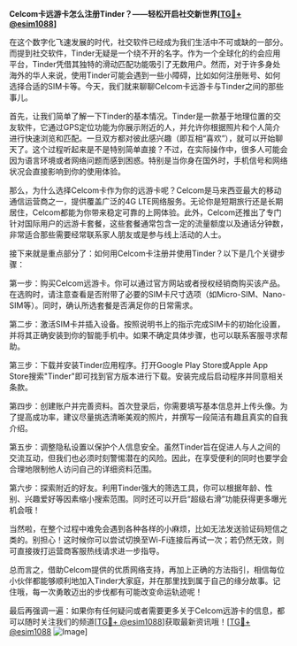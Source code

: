 **Celcom卡远游卡怎么注册Tinder？——轻松开启社交新世界[[TG💪+ @esim1088](https://t.me/s/esim1088)]**

在这个数字化飞速发展的时代，社交软件已经成为我们生活中不可或缺的一部分。而提到社交软件，Tinder无疑是一个绕不开的名字。作为一个全球化的约会应用平台，Tinder凭借其独特的滑动匹配功能吸引了无数用户。然而，对于许多身处海外的华人来说，使用Tinder可能会遇到一些小障碍，比如如何注册账号、如何选择合适的SIM卡等。今天，我们就来聊聊Celcom卡远游卡与Tinder之间的那些事儿。

首先，让我们简单了解一下Tinder的基本情况。Tinder是一款基于地理位置的交友软件，它通过GPS定位功能为你展示附近的人，并允许你根据照片和个人简介进行快速浏览和匹配。一旦双方都对彼此感兴趣（即互相“喜欢”），就可以开始聊天了。这个过程听起来是不是特别简单直接？不过，在实际操作中，很多人可能会因为语言环境或者网络问题而感到困惑。特别是当你身在国外时，手机信号和网络状况会直接影响到你的使用体验。

那么，为什么选择Celcom卡作为你的远游卡呢？Celcom是马来西亚最大的移动通信运营商之一，提供覆盖广泛的4G LTE网络服务。无论你是短期旅行还是长期居住，Celcom都能为你带来稳定可靠的上网体验。此外，Celcom还推出了专门针对国际用户的远游卡套餐，这些套餐通常包含一定的流量额度以及通话分钟数，非常适合那些需要经常联系家人朋友或是参与线上活动的人士。

接下来就是重点部分了：如何用Celcom卡注册并使用Tinder？以下是几个关键步骤：

第一步：购买Celcom远游卡。你可以通过官方网站或者授权经销商购买该产品。在选购时，请注意查看是否附带了必要的SIM卡尺寸选项（如Micro-SIM、Nano-SIM等）。同时，确认所选套餐是否满足你的日常需求。

第二步：激活SIM卡并插入设备。按照说明书上的指示完成SIM卡的初始化设置，并将其正确安装到你的智能手机中。如果不确定具体步骤，也可以联系客服寻求帮助。

第三步：下载并安装Tinder应用程序。打开Google Play Store或Apple App Store搜索"Tinder"即可找到官方版本进行下载。安装完成后启动程序并同意相关条款。

第四步：创建账户并完善资料。首次登录后，你需要填写基本信息并上传头像。为了提高成功率，建议尽量挑选清晰美观的照片，并撰写一段简洁有趣且真实的自我介绍。

第五步：调整隐私设置以保护个人信息安全。虽然Tinder旨在促进人与人之间的交流互动，但我们也必须时刻警惕潜在的风险。因此，在享受便利的同时也要学会合理地限制他人访问自己的详细资料范围。

第六步：探索附近的好友。利用Tinder强大的筛选工具，你可以根据年龄、性别、兴趣爱好等因素缩小搜索范围。同时还可以开启“超级右滑”功能获得更多曝光机会哦！

当然啦，在整个过程中难免会遇到各种各样的小麻烦，比如无法发送验证码短信之类的。别担心！这时候你可以尝试切换至Wi-Fi连接后再试一次；若仍然无效，则可直接拨打运营商客服热线请求进一步指导。

总而言之，借助Celcom提供的优质网络支持，再加上正确的方法指引，相信每位小伙伴都能够顺利地加入Tinder大家庭，并在那里找到属于自己的缘分故事。记住哦，每一次勇敢迈出的步伐都有可能改变命运轨迹呢！

最后再强调一遍：如果你有任何疑问或者需要更多关于Celcom远游卡的信息，都可以随时关注我们的频道[[TG💪+ @esim1088](https://t.me/s/esim1088)]获取最新资讯哦！[[TG💪+ @esim1088](https://t.me/s/esim1088) ![Image](https://i.postimg.cc/4NQfJmqS/Snipaste-2025-05-13-00-14-12.png)]